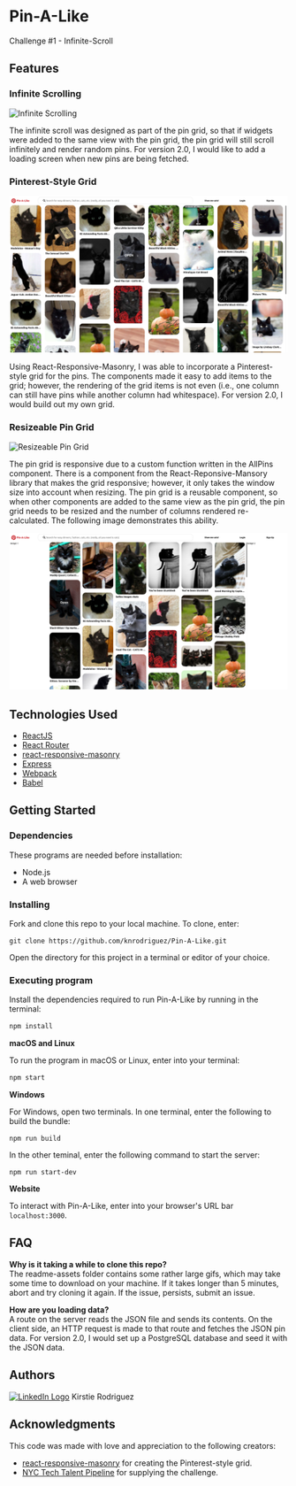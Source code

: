 # Pin-A-Like
Challenge #1 - Infinite-Scroll

## Features

### Infinite Scrolling 

![Infinite Scrolling](https://github.com/knrodriguez/Pin-A-Like/blob/main/public/assets/readme-assets/infinite-scrolling.gif?raw=true)

The infinite scroll was designed as part of the pin grid, so that if widgets were added to the same view with the pin grid, the pin grid will still scroll infinitely and render random pins. For version 2.0, I would like to add a loading screen when new pins are being fetched.

### Pinterest-Style Grid
![Grid Layout](./public/assets/readme-assets/grid-layout.png)

Using React-Responsive-Masonry, I was able to incorporate a Pinterest-style grid for the pins. The components made it easy to add items to the grid; however, the rendering of the grid items is not even (i.e., one column can still have pins while another column had whitespace). For version 2.0, I would build out my own grid. 

### Resizeable Pin Grid
![Resizeable Pin Grid](https://github.com/knrodriguez/Pin-A-Like/blob/main/public/assets/readme-assets/resizable-pin-grid.gif?raw=true)

The pin grid is responsive due to a custom function written in the AllPins component. There is a component from the React-Reponsive-Mansory library that makes the grid responsive; however, it only takes the window size into account when resizing. The pin grid is a reusable component, so when other components are added to the same view as the pin grid, the pin grid needs to be resized and the number of columns rendered re-calculated. The following image demonstrates this ability.

![Pin Grid with Widgets](https://github.com/knrodriguez/Pin-A-Like/blob/main/public/assets/readme-assets/pin-grid-with-widgets.png?raw=true)

## Technologies Used

* [ReactJS](https://reactjs.org/)
* [React Router](https://reactrouter.com/)
* [react-responsive-masonry](https://github.com/cedricdelpoux/react-responsive-masonry#readme)
* [Express](http://expressjs.com/)
* [Webpack](https://webpack.js.org/)
* [Babel](https://babeljs.io/)

## Getting Started

### Dependencies
These programs are needed before installation: 
* Node.js
* A web browser

### Installing

Fork and clone this repo to your local machine. To clone, enter:
```
git clone https://github.com/knrodriguez/Pin-A-Like.git
```
Open the directory for this project in a terminal or editor of your choice.

### Executing program

Install the dependencies required to run Pin-A-Like by running in the terminal:
```bash
npm install
```

**macOS and Linux**

To run the program in macOS or Linux, enter into your terminal:
```bash
npm start
```

**Windows**

For Windows, open two terminals. In one terminal, enter the following to build the bundle:
```
npm run build
```
In the other teminal, enter the following command to start the server: 
```
npm run start-dev
```

**Website**

To interact with Pin-A-Like, enter into your browser's URL bar `localhost:3000`.

## FAQ

**Why is it taking a while to clone this repo?**  
The readme-assets folder contains some rather large gifs, which may take some time to download on your machine. If it takes longer than 5 minutes, abort and try cloning it again. If the issue, persists, submit an issue. 

**How are you loading data?**  
A route on the server reads the JSON file and sends its contents. On the client side, an HTTP request is made to that route and fetches the JSON pin data. For version 2.0, I would set up a PostgreSQL database and seed it with the JSON data. 

## Authors

[![LinkedIn Logo](https://external-content.duckduckgo.com/iu/?u=http%3A%2F%2Fwww.polycom.com%2Fcontent%2Fdam%2Fpolycom%2Fwww%2Fimages%2Ficons-and-buttons%2Flogo-linkedin-small.png&f=1&nofb=1)](https://www.linkedin.com/in/kirstierodriguez/) Kirstie Rodriguez


## Acknowledgments
This code was made with love and appreciation to the following creators: 

* [react-responsive-masonry](https://github.com/cedricdelpoux/react-responsive-masonry#readme) for creating the Pinterest-style grid.
* [NYC Tech Talent Pipeline](https://ttp.nyc/join) for supplying the challenge.
